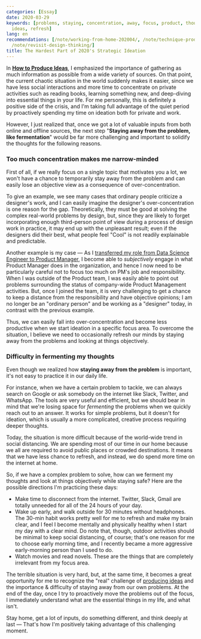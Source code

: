 ```yaml
---
categories: [Essay]
date: 2020-03-29
keywords: [problems, staying, concentration, away, focus, product, thoughts, problem,
  ideas, refresh]
lang: en
recommendations: [/note/working-from-home-202004/, /note/technique-producing-ideas/,
  /note/revisit-design-thinking/]
title: The Hardest Part of 2020's Strategic Ideation
---
```


In **[How to Produce Ideas](/note/technique-producing-ideas)**, I emphasized the importance of gathering as much information as possible from a wide variety of sources. On that point, the current chaotic situation in the world suddenly makes it easier, since we have less social interactions and more time to concentrate on private activities such as reading books, learning something new, and deep-diving into essential things in your life. For me personally, this is definitely a positive side of the crisis, and I'm taking full advantage of the quiet period by proactively spending my time on ideation both for private and work.

However, I just realized that, once we got a lot of valuable inputs from both online and offline sources, the next step "**Staying away from the problem, like fermentation**" would be far more challenging and important to solidify the thoughts for the following reasons.

### Too much concentration makes me narrow-minded

First of all, if we really focus on a single topic that motivates you a lot, we won't have a chance to temporarily stay away from the problem and can easily lose an objective view as a consequence of over-concentration. 

To give an example, we see many cases that ordinary people criticize a designer's work, and I can easily imagine the designer's over-concentration is one reason for the gap. Theoretically, they must be good at solving the complex real-world problems by design, but, since they are likely to forget incorporating enough third-person point of view during a process of design work in practice, it may end up with the unpleasant result; even if the designers did their best, what people feel "Cool" is not readily explainable and predictable.

Another example is my case &mdash; As I [transferred my role from Data Science Engineer to Product Manager](/note/becoming-a-product-manager/), I become able to *subjectively* engage in what Product Manager does in the organization, and hence I now need to be particularly careful not to focus too much on PM's job and responsibility. When I was outside of the Product team, I was easily able to point out problems surrounding the status of company-wide Product Management activities. But, once I joined the team, it is very challenging to get a chance to keep a distance from the responsibility and have objective opinions; I am no longer be an "ordinary person" and be working as a "designer" today, in contrast with the previous example.

Thus, we can easily fall into over-concentration and become less productive when we start ideation in a specific focus area. To overcome the situation, I believe we need to occasionally refresh our minds by staying away from the problems and looking at things objectively.

### Difficulty in fermenting my thoughts

Even though we realized how **staying away from the problem** is important, it's not easy to practice it in our daily life.

For instance, when we have a certain problem to tackle, we can always search on Google or ask somebody on the internet like Slack, Twitter, and WhatsApp. The tools are very useful and efficient, but we should bear in mind that we're losing space for *fermenting* the problems when we quickly reach out to an answer. It works for simple problems, but it doesn't for ideation, which is usually a more complicated, creative process requiring deeper thoughts.

Today, the situation is more difficult because of the world-wide trend in social distancing. We are spending most of our time in our home because we all are required to avoid public places or crowded destinations. It means that we have less chance to refresh, and instead, we do spend more time on the internet at home. 

So, if we have a complex problem to solve, how can we ferment my thoughts and look at things objectively while staying safe? Here are the possible directions I'm practicing these days:

- Make time to disconnect from the internet. Twitter, Slack, Gmail are totally unneeded for all of the 24 hours of your day.
- Wake up early, and walk outside for 30 minutes without headphones. The 30-min habit works pretty well for me to refresh and make my brain clear, and I feel I become mentally and physically healthy when I start my day with a clear mind. Do note that, though, outdoor activities should be minimal to keep social distancing, of course; that's one reason for me to choose early morning time, and I recently became a more aggressive early-morning person than I used to do.
- Watch movies and read novels. These are the things that are completely irrelevant from my focus area.

The terrible situation is very hard, but, at the same time, it becomes a great opportunity for me to recognize the "real" challenge of [producing ideas](/note/technique-producing-ideas/) and the importance & difficulty of staying away from our own problems. At the end of the day, once I try to proactively move the problems out of the focus, I immediately understand what are the essential things in my life, and what isn't.

Stay home, get a lot of inputs, do something different, and think deeply at last &mdash; That's how I'm positively taking advantage of this challenging moment.